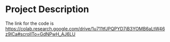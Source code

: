 # Project Description

The link for the code is https://colab.research.google.com/drive/1u711tfJPQPYD7jB3YOMB6aLtW46z9lCa#scrollTo=GdNPwH_AJ6LU
